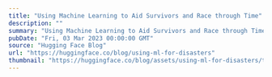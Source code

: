 ```yaml
---
title: "Using Machine Learning to Aid Survivors and Race through Time"
description: ""
summary: "Using Machine Learning to Aid Survivors and Race through Time On February 6, 2023, earthquakes measu..."
pubDate: "Fri, 03 Mar 2023 00:00:00 GMT"
source: "Hugging Face Blog"
url: "https://huggingface.co/blog/using-ml-for-disasters"
thumbnail: "https://huggingface.co/blog/assets/using-ml-for-disasters/thumbnail.png"
---
```


